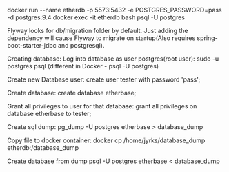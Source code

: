 docker run --name etherdb -p 5573:5432 -e POSTGRES_PASSWORD=pass -d postgres:9.4
docker exec -it etherdb bash
psql -U postgres

Flyway looks for db/migration folder by default.
Just adding the dependency will cause Flyway to migrate on startup(Also requires spring-boot-starter-jdbc and postgresql).

Creating database:
Log into database as user postgres(root user):
sudo -u postgres psql   (different in Docker - psql -U postgres)

Create new Database user:
create user tester with password 'pass';

Create database:
create database etherbase;

Grant all privileges to user for that database:
grant all privileges on database etherbase to tester;

Create sql dump:
pg_dump -U postgres etherbase > database_dump

Copy file to docker container:
docker cp /home/jyrks/database_dump etherdb:/database_dump

Create database from dump
psql -U postgres etherbase < database_dump
